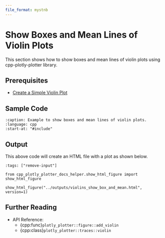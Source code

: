 ```yaml
---
file_format: mystnb
---
```


# Show Boxes and Mean Lines of Violin Plots

This section shows how to show boxes and mean lines of violin plots using cpp-plotly-plotter library.

## Prerequisites

- [Create a Simple Violin Plot](create_simple_violin.md)

## Sample Code

```{literalinclude} /../../../examples/violins/show_box_and_mean.cpp
:caption: Example to show boxes and mean lines of violin plots.
:language: cpp
:start-at: "#include"
```

## Output

This above code will create an HTML file with a plot as shown below.

```{code-cell}
:tags: ["remove-input"]

from cpp_plotly_plotter_docs_helper.show_html_figure import show_html_figure

show_html_figure("../outputs/violins_show_box_and_mean.html", version=1)
```

## Further Reading

- API Reference:
  - {cpp:func}`plotly_plotter::figure::add_violin`
  - {cpp:class}`plotly_plotter::traces::violin`
